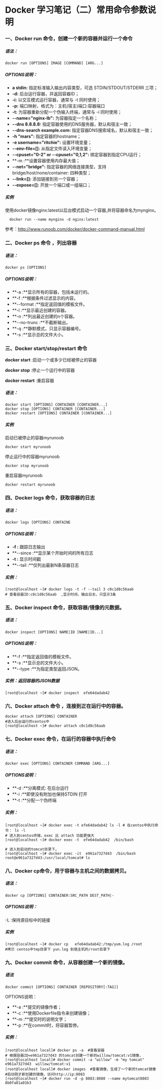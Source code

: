 #  Docker 学习笔记（二）常用命令参数说明

### 一、Docker run 命令，创建一个新的容器并运行一个命令

##### 语法：

```
docker run [OPTIONS] IMAGE [COMMAND] [ARG...]
```

##### OPTIONS说明：

- **a stdin:** 指定标准输入输出内容类型，可选 STDIN/STDOUT/STDERR 三项；
- **-d:** 后台运行容器，并返回容器ID；
- **-i:** 以交互模式运行容器，通常与 -t 同时使用；
- **-p:** 端口映射，格式为：主机(宿主)端口:容器端口
- **-t:** 为容器重新分配一个伪输入终端，通常与 -i 同时使用；
- **--name="nginx-lb":** 为容器指定一个名称；
- **--dns 8.8.8.8:** 指定容器使用的DNS服务器，默认和宿主一致；
- **--dns-search example.com:** 指定容器DNS搜索域名，默认和宿主一致；
- **-h "mars":** 指定容器的hostname；
- **-e username="ritchie":** 设置环境变量；
- **--env-file=[]:** 从指定文件读入环境变量；
- **--cpuset="0-2" or --cpuset="0,1,2":** 绑定容器到指定CPU运行；
- **-m :**设置容器使用内存最大值；
- **--net="bridge":** 指定容器的网络连接类型，支持 bridge/host/none/container: 四种类型；
- **--link=[]:** 添加链接到另一个容器；
- **--expose=[]:** 开放一个端口或一组端口；



##### 实例

  使用docker镜像nginx:latest以后台模式启动一个容器,并将容器命名为mynginx。

```shell
  docker run --name mynginx -d nginx:latest
```

参考：http://www.runoob.com/docker/docker-command-manual.html

### 二、Docker ps 命令 ，列出容器

##### 语法：

```
docker ps [OPTIONS]
```

##### OPTIONS说明：

- **-a :**显示所有的容器，包括未运行的。
- **-f :**根据条件过滤显示的内容。
- **--format :**指定返回值的模板文件。
- **-l :**显示最近创建的容器。
- **-n :**列出最近创建的n个容器。
- **--no-trunc :**不截断输出。
- **-q :**静默模式，只显示容器编号。
- **-s :**显示总的文件大小。



### 三、Docker start/stop/restart 命令

**docker start** :启动一个或多少已经被停止的容器

**docker stop** :停止一个运行中的容器

**docker restart** :重启容器

##### 语法：

```shell
docker start [OPTIONS] CONTAINER [CONTAINER...]
docker stop [OPTIONS] CONTAINER [CONTAINER...]
docker restart [OPTIONS] CONTAINER [CONTAINER...]
```

#####  **实例**

启动已被停止的容器myrunoob

```shell
docker start myrunoob
```

停止运行中的容器myrunoob

```shell
docker stop myrunoob
```

重启容器myrunoob

```shell
docker restart myrunoob
```



### 四、Docker logs 命令，获取容器的日志

##### 语法：

```
docker logs [OPTIONS] CONTAINE
```

##### OPTIONS说明：

- **-f :** 跟踪日志输出
- **--since :**显示某个开始时间的所有日志
- **-t :** 显示时间戳
- **--tail :**仅列出最新N条容器日志

##### **实例**：

```shell
[root@localhost ~]# docker logs -t -f --tail 3 c0c1d8c56aab
# 查看容器ID:c0c1d8c56aab  ,显示时间，输出日志，只显示3条
```



### 五、Docker inspect 命令，获取容器/镜像的元数据。

##### 语法：

```
docker inspect [OPTIONS] NAME|ID [NAME|ID...]
```

##### OPTIONS说明：

- **-f :**指定返回值的模板文件。
- **-s :**显示总的文件大小。
- **--type :**为指定类型返回JSON。

##### **实例**：返回容器的JSON数据

```shell
[root@localhost ~]# docker inspect  efe64dadab42
```





### 六、Docker attach 命令 ，连接到正在运行中的容器。

```shell
docker attach [OPTIONS] CONTAINER
#进入后台运行的centos中
[root@localhost ~]# docker attach c0c1d8c56aab  
```



### 七、Docker exec 命令，在运行的容器中执行命令

##### 语法：

```shell
docker exec [OPTIONS] CONTAINER COMMAND [ARG...]
```

##### OPTIONS说明：

- **-d :**分离模式: 在后台运行
- **-i :**即使没有附加也保持STDIN 打开
- **-t :**分配一个伪终端

##### **实例**：

```shell
[root@localhost ~]# docker exec -t efe64dadab42 ls -l # 在centos中执行命令： ls -l
# 进入到centos终端，exec 比 attach 功能更强大
[root@localhost ~]# docker exec -t  efe64dadab42  /bin/bash 

# 进入到启动的tomcat目录下，
[root@localhost ~]# docker exec -it  e961a7327d43  /bin/bash
root@e961a7327d43:/usr/local/tomcat# ls

```

### 八、Docker cp命令，用于容器与主机之间的数据拷贝。

##### 语法：

```shell
docker cp [OPTIONS] CONTAINER:SRC_PATH DEST_PATH|-
```

##### OPTIONS说明：

-L :保持源目标中的链接

##### 实例

```shell
[root@localhost ~]# docker cp   efe64dadab42:/tmp/yum.log /root
#拷贝 centos中tmp目录下 yun.log 到宿主机的/root目录下
```



### 九、Docker commit 命令，从容器创建一个新的镜像。

##### 语法

```
docker commit [OPTIONS] CONTAINER [REPOSITORY[:TAG]]
```

OPTIONS说明：

- **-a :**提交的镜像作者；
- **-c :**使用Dockerfile指令来创建镜像；
- **-m :**提交时的说明文字；
- **-p :**在commit时，将容器暂停。

#####  实例：

~~~shell
[root@localhost local]# docker ps -a  #查看容器
# 根据容器ID=e961a7327d43 的tomcat创建一个新的willow/tomcat:v1镜像，
[root@localhost local]# docker commit -a "willow" -m "my tomcat"  e961a7327d43  willow/tomcat:v1
[root@localhost local]# docker images  #查看镜像，生成了一个新的tomcat镜像
#启动刚才新创建的镜像，访问http://ip:8083  
[root@localhost ~]# docker run -d -p 8083:8080 --name mytomcat8083  8b0fa81a01b3
~~~


